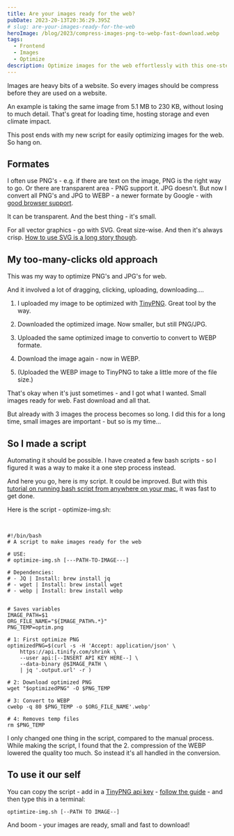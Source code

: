 ```yaml
---
title: Are your images ready for the web?
pubDate: 2023-20-13T20:36:29.395Z
# slug: are-your-images-ready-for-the-web
heroImage: /blog/2023/compress-images-png-to-webp-fast-download.webp
tags:
  - Frontend
  - Images
  - Optimize
description: Optimize images for the web effortlessly with this one-step script, reducing file sizes and enhancing loading times. No more time-consuming manual compression.
---
```


Images are heavy bits of a website. So every images should be compress before they are used on a website.

An example is taking the same image from 5.1 MB to 230 KB, without losing to much detail. That's great for loading time, hosting storage and even climate impact.

This post ends with my new script for easily optimizing images for the web. So hang on.

## Formates

I often use PNG's - e.g. if there are text on the image, PNG is the right way to go. Or there are transparent area - PNG support it. JPG doesn't. But now I convert all PNG's and JPG to WEBP - a newer formate by Google - with [good browser support](https://caniuse.com/?search=webp).

It can be transparent. And the best thing - it's small.

For all vector graphics - go with SVG. Great size-wise. And then it's always crisp. [How to use SVG is a long story though](https://www.freecodecamp.org/news/use-svg-images-in-css-html).

## My too-many-clicks old approach

This was my way to optimize PNG's and JPG's for web.

And it involved a lot of dragging, clicking, uploading, downloading....

1. I uploaded my image to be optimized with [TinyPNG](https://tinypng.com). Great tool by the way.

2. Downloaded the optimized image. Now smaller, but still PNG/JPG.

3. Uploaded the same optimized image to convertio to convert to WEBP formate.

4. Download the image again - now in WEBP.

5. (Uploaded the WEBP image to TinyPNG to take a little more of the file size.)

That's okay when it's just sometimes - and I got what I wanted. Small images ready for web. Fast download and all that.

But already with 3 images the process becomes so long. I did this for a long time, small images are important - but so is my time...

## So I made a script

Automating it should be possible. I have created a few bash scripts - so I figured it was a way to make it a one step process instead.

And here you go, here is my script. It could be improved. But with this [tutorial on running bash script from anywhere on your mac](https://www.simplykyra.com/how-to-run-a-bash-script-from-anywhere-on-your-apple-computer/), it was fast to get done.

Here is the script - optimize-img.sh:

<br/>

```
#!/bin/bash
# A script to make images ready for the web

# USE:
# optimize-img.sh [---PATH-TO-IMAGE---]

# Dependencies:
# - JQ | Install: brew install jq
# - wget | Install: brew install wget
# - webp | Install: brew install webp


# Saves variables
IMAGE_PATH=$1
ORG_FILE_NAME="${IMAGE_PATH%.*}"
PNG_TEMP=optim.png

# 1: First optimize PNG
optimizedPNG=$(curl -s -H 'Accept: application/json' \
    https://api.tinify.com/shrink \
    --user api:[--INSERT API KEY HERE--] \
    --data-binary @$IMAGE_PATH \
    | jq '.output.url' -r )

# 2: Download optimized PNG
wget "$optimizedPNG" -O $PNG_TEMP

# 3: Convert to WEBP
cwebp -q 80 $PNG_TEMP -o $ORG_FILE_NAME'.webp'

# 4: Removes temp files
rm $PNG_TEMP
```

I only changed one thing in the script, compared to the manual process. While making the script, I found that the 2. compression of the WEBP lowered the quality too much. So instead it's all handled in the conversion.

## To use it our self

You can copy the script - add in a [TinyPNG api key](https://tinypng.com/developers) - [follow the guide](https://www.simplykyra.com/how-to-run-a-bash-script-from-anywhere-on-your-apple-computer/) - and then type this in a terminal:

`optimtize-img.sh [--PATH TO IMAGE--]`

And boom - your images are ready, small and fast to download!
